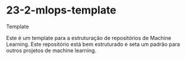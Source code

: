 # 23-2-mlops-template
Template

Este é um template para a estruturação de repositórios de Machine Learning. Este repositório está bem estruturado e seta um padrão para outros projetos de machine learning.

